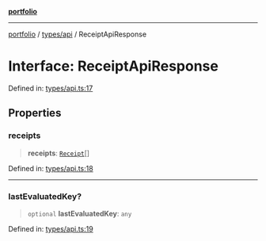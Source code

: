 [**portfolio**](../../../README.md)

***

[portfolio](../../../modules.md) / [types/api](../README.md) / ReceiptApiResponse

# Interface: ReceiptApiResponse

Defined in: [types/api.ts:17](https://github.com/tnorlund/Portfolio/blob/c4c57e742815fcdb6beb07c8f8af326a7927a3f2/portfolio/types/api.ts#L17)

## Properties

### receipts

> **receipts**: [`Receipt`](Receipt.md)[]

Defined in: [types/api.ts:18](https://github.com/tnorlund/Portfolio/blob/c4c57e742815fcdb6beb07c8f8af326a7927a3f2/portfolio/types/api.ts#L18)

***

### lastEvaluatedKey?

> `optional` **lastEvaluatedKey**: `any`

Defined in: [types/api.ts:19](https://github.com/tnorlund/Portfolio/blob/c4c57e742815fcdb6beb07c8f8af326a7927a3f2/portfolio/types/api.ts#L19)
